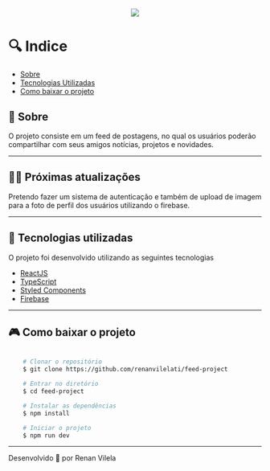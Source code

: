 <h1 align="center">
    <img src="https://ik.imagekit.io/dzojbyqyz/Repo_Images/capa.png?updatedAt=1683045227286">
   
</h1>

# 🔍 Indice

- [Sobre](#-sobre)
- [Tecnologias Utilizadas](#-tecnologias-utilizadas)
- [Como baixar o projeto](#-como-baixar-o-projeto)

## 📗 Sobre

O projeto consiste em um feed de postagens, no qual os usuários poderão compartilhar com seus amigos notícias, projetos e novidades.

---

## 👨‍🚀 Próximas atualizações

Pretendo fazer um sistema de autenticação e também de upload de imagem para a foto de perfil dos usuários utilizando o firebase.

---

## 🚀 Tecnologias utilizadas

O projeto foi desenvolvido utilizando as seguintes tecnologias

- [ReactJS](https://reactjs.org)
- [TypeScript](https://www.typescriptlang.org/)
- [Styled Components](https://styled-components.com/)
- [Firebase](https://firebase.google.com/)

---

## 🎮 Como baixar o projeto

```bash

    # Clonar o repositório
    $ git clone https://github.com/renanvilelati/feed-project

    # Entrar no diretório
    $ cd feed-project

    # Instalar as dependências
    $ npm install

    # Iniciar o projeto
    $ npm run dev
```

---

Desenvolvido 🐻 por Renan Vilela
